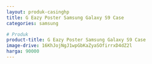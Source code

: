 ```yaml
---
layout: produk-casinghp
title: G Eazy Poster Samsung Galaxy S9 Case
categories: samsung

# Produk
product-title: G Eazy Poster Samsung Galaxy S9 Case
image-drive: 16KhJojNgJ1wpGbKaZyaSOfirrxD4dZ2l
harga: 90000
---
```

